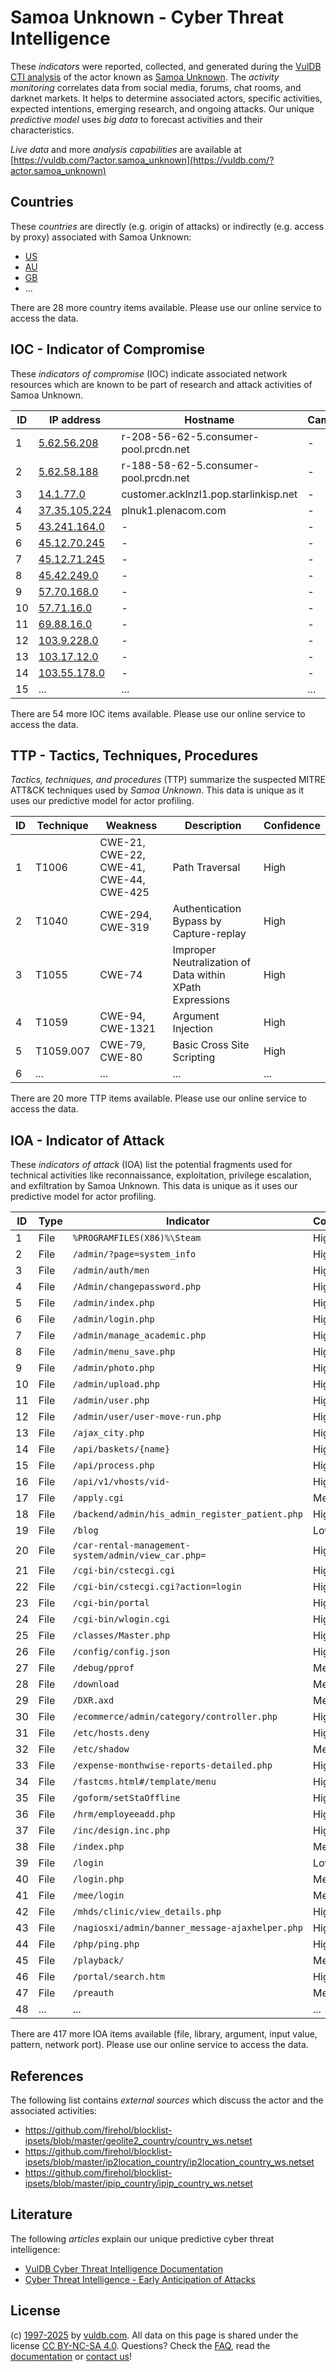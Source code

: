 # Samoa Unknown - Cyber Threat Intelligence

These _indicators_ were reported, collected, and generated during the [VulDB CTI analysis](https://vuldb.com/?kb.cti) of the actor known as [Samoa Unknown](https://vuldb.com/?actor.samoa_unknown). The _activity monitoring_ correlates data from social media, forums, chat rooms, and darknet markets. It helps to determine associated actors, specific activities, expected intentions, emerging research, and ongoing attacks. Our unique _predictive model_ uses _big data_ to forecast activities and their characteristics.

_Live data_ and more _analysis capabilities_ are available at [https://vuldb.com/?actor.samoa_unknown](https://vuldb.com/?actor.samoa_unknown)

## Countries

These _countries_ are directly (e.g. origin of attacks) or indirectly (e.g. access by proxy) associated with Samoa Unknown:

* [US](https://vuldb.com/?country.us)
* [AU](https://vuldb.com/?country.au)
* [GB](https://vuldb.com/?country.gb)
* ...

There are 28 more country items available. Please use our online service to access the data.

## IOC - Indicator of Compromise

These _indicators of compromise_ (IOC) indicate associated network resources which are known to be part of research and attack activities of Samoa Unknown.

ID | IP address | Hostname | Campaign | Confidence
-- | ---------- | -------- | -------- | ----------
1 | [5.62.56.208](https://vuldb.com/?ip.5.62.56.208) | r-208-56-62-5.consumer-pool.prcdn.net | - | High
2 | [5.62.58.188](https://vuldb.com/?ip.5.62.58.188) | r-188-58-62-5.consumer-pool.prcdn.net | - | High
3 | [14.1.77.0](https://vuldb.com/?ip.14.1.77.0) | customer.acklnzl1.pop.starlinkisp.net | - | High
4 | [37.35.105.224](https://vuldb.com/?ip.37.35.105.224) | plnuk1.plenacom.com | - | High
5 | [43.241.164.0](https://vuldb.com/?ip.43.241.164.0) | - | - | High
6 | [45.12.70.245](https://vuldb.com/?ip.45.12.70.245) | - | - | High
7 | [45.12.71.245](https://vuldb.com/?ip.45.12.71.245) | - | - | High
8 | [45.42.249.0](https://vuldb.com/?ip.45.42.249.0) | - | - | High
9 | [57.70.168.0](https://vuldb.com/?ip.57.70.168.0) | - | - | High
10 | [57.71.16.0](https://vuldb.com/?ip.57.71.16.0) | - | - | High
11 | [69.88.16.0](https://vuldb.com/?ip.69.88.16.0) | - | - | High
12 | [103.9.228.0](https://vuldb.com/?ip.103.9.228.0) | - | - | High
13 | [103.17.12.0](https://vuldb.com/?ip.103.17.12.0) | - | - | High
14 | [103.55.178.0](https://vuldb.com/?ip.103.55.178.0) | - | - | High
15 | ... | ... | ... | ...

There are 54 more IOC items available. Please use our online service to access the data.

## TTP - Tactics, Techniques, Procedures

_Tactics, techniques, and procedures_ (TTP) summarize the suspected MITRE ATT&CK techniques used by _Samoa Unknown_. This data is unique as it uses our predictive model for actor profiling.

ID | Technique | Weakness | Description | Confidence
-- | --------- | -------- | ----------- | ----------
1 | T1006 | CWE-21, CWE-22, CWE-41, CWE-44, CWE-425 | Path Traversal | High
2 | T1040 | CWE-294, CWE-319 | Authentication Bypass by Capture-replay | High
3 | T1055 | CWE-74 | Improper Neutralization of Data within XPath Expressions | High
4 | T1059 | CWE-94, CWE-1321 | Argument Injection | High
5 | T1059.007 | CWE-79, CWE-80 | Basic Cross Site Scripting | High
6 | ... | ... | ... | ...

There are 20 more TTP items available. Please use our online service to access the data.

## IOA - Indicator of Attack

These _indicators of attack_ (IOA) list the potential fragments used for technical activities like reconnaissance, exploitation, privilege escalation, and exfiltration by Samoa Unknown. This data is unique as it uses our predictive model for actor profiling.

ID | Type | Indicator | Confidence
-- | ---- | --------- | ----------
1 | File | `%PROGRAMFILES(X86)%\Steam` | High
2 | File | `/admin/?page=system_info` | High
3 | File | `/admin/auth/men` | High
4 | File | `/Admin/changepassword.php` | High
5 | File | `/admin/index.php` | High
6 | File | `/admin/login.php` | High
7 | File | `/admin/manage_academic.php` | High
8 | File | `/admin/menu_save.php` | High
9 | File | `/admin/photo.php` | High
10 | File | `/admin/upload.php` | High
11 | File | `/admin/user.php` | High
12 | File | `/admin/user/user-move-run.php` | High
13 | File | `/ajax_city.php` | High
14 | File | `/api/baskets/{name}` | High
15 | File | `/api/process.php` | High
16 | File | `/api/v1/vhosts/vid-` | High
17 | File | `/apply.cgi` | Medium
18 | File | `/backend/admin/his_admin_register_patient.php` | High
19 | File | `/blog` | Low
20 | File | `/car-rental-management-system/admin/view_car.php=` | High
21 | File | `/cgi-bin/cstecgi.cgi` | High
22 | File | `/cgi-bin/cstecgi.cgi?action=login` | High
23 | File | `/cgi-bin/portal` | High
24 | File | `/cgi-bin/wlogin.cgi` | High
25 | File | `/classes/Master.php` | High
26 | File | `/config/config.json` | High
27 | File | `/debug/pprof` | Medium
28 | File | `/download` | Medium
29 | File | `/DXR.axd` | Medium
30 | File | `/ecommerce/admin/category/controller.php` | High
31 | File | `/etc/hosts.deny` | High
32 | File | `/etc/shadow` | Medium
33 | File | `/expense-monthwise-reports-detailed.php` | High
34 | File | `/fastcms.html#/template/menu` | High
35 | File | `/goform/setStaOffline` | High
36 | File | `/hrm/employeeadd.php` | High
37 | File | `/inc/design.inc.php` | High
38 | File | `/index.php` | Medium
39 | File | `/login` | Low
40 | File | `/login.php` | Medium
41 | File | `/mee/login` | Medium
42 | File | `/mhds/clinic/view_details.php` | High
43 | File | `/nagiosxi/admin/banner_message-ajaxhelper.php` | High
44 | File | `/php/ping.php` | High
45 | File | `/playback/` | Medium
46 | File | `/portal/search.htm` | High
47 | File | `/preauth` | Medium
48 | ... | ... | ...

There are 417 more IOA items available (file, library, argument, input value, pattern, network port). Please use our online service to access the data.

## References

The following list contains _external sources_ which discuss the actor and the associated activities:

* https://github.com/firehol/blocklist-ipsets/blob/master/geolite2_country/country_ws.netset
* https://github.com/firehol/blocklist-ipsets/blob/master/ip2location_country/ip2location_country_ws.netset
* https://github.com/firehol/blocklist-ipsets/blob/master/ipip_country/ipip_country_ws.netset

## Literature

The following _articles_ explain our unique predictive cyber threat intelligence:

* [VulDB Cyber Threat Intelligence Documentation](https://vuldb.com/?kb.cti)
* [Cyber Threat Intelligence - Early Anticipation of Attacks](https://www.scip.ch/en/?labs.20201022)

## License

(c) [1997-2025](https://vuldb.com/?kb.changelog) by [vuldb.com](https://vuldb.com/?kb.about). All data on this page is shared under the license [CC BY-NC-SA 4.0](https://creativecommons.org/licenses/by-nc-sa/4.0/). Questions? Check the [FAQ](https://vuldb.com/?kb.faq), read the [documentation](https://vuldb.com/?kb) or [contact us](https://vuldb.com/?contact)!
